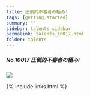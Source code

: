 ```yaml
---
title: 圧倒的不審者の極み!
tags: [getting_started]
summary: ""
sidebar: talents_sidebar
permalink: talents_10017.html
folder: talents
---
```



##### No.10017 圧倒的不審者の極み!

![](https://yt3.ggpht.com/ytc/AKedOLQ-vSkVeIIaGeoo77P91fXvbweGi4defxG4x1q_FQ=s176-c-k-c0x00ffffff-no-rj)





{% include links.html %}
